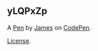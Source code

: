 yLQPxZp
-------


A [Pen](https://codepen.io/James4512/pen/yLQPxZp) by [James](https://codepen.io/James4512) on [CodePen](https://codepen.io).

[License](https://codepen.io/license/pen/yLQPxZp).